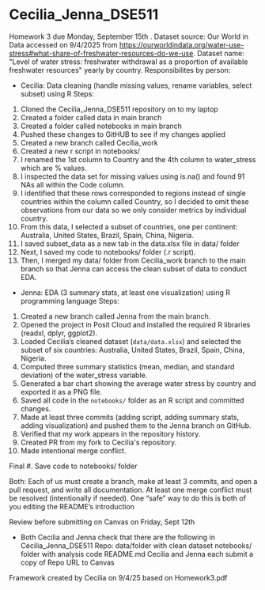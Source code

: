 # Cecilia_Jenna_DSE511
Homework 3 due Monday, September 15th .
Dataset source: Our World in Data accessed on 9/4/2025 from https://ourworldindata.org/water-use-stress#what-share-of-freshwater-resources-do-we-use.
Dataset name: "Level of water stress: freshwater withdrawal as a proportion of available freshwater resources" yearly by country.
Responsibilites by person:
- Cecilia: Data cleaning (handle missing values, rename variables, select subset) using R
Steps:
1. Cloned the Cecilia_Jenna_DSE511 repository on to my laptop
2. Created a folder called data in main branch
3. Created a folder called notebooks in main branch
4. Pushed these changes to GitHUB to see if my changes applied
5. Created a new branch called Cecilia_work
6. Created a new r script in notebooks/
7. I renamed the 1st column to Country and the 4th column to water_stress which are % values.
8. I inspected the data set for missing values using is.na() and found 91 NAs all within the Code column.
9. I identified that these rows corresponded to regions instead of single countries within the column called Country, so I decided to omit these observations from our data so we only consider metrics by individual country.
10. From this data, I selected a subset of countries, one per continent: Australia, United States, Brazil, Spain, China, Nigeria.
11. I saved subset_data as a new tab in the data.xlsx file in data/ folder
12. Next, I saved my code to notebooks/ folder (.r script).
13. Then, I merged my data/ folder from Cecilia_work branch to the main branch so that Jenna can access the clean subset of data to conduct EDA.

- Jenna: EDA (3 summary stats, at least one visualization) using R programming language
Steps:  
1. Created a new branch called Jenna from the main branch.  
2. Opened the project in Posit Cloud and installed the required R libraries (readxl, dplyr, ggplot2).  
3. Loaded Cecilia’s cleaned dataset (`data/data.xlsx`) and selected the subset of six countries: Australia, United States, Brazil, Spain, China, Nigeria.  
4. Computed three summary statistics (mean, median, and standard deviation) of the water_stress variable.  
5. Generated a bar chart showing the average water stress by country and exported it as a PNG file.  
6. Saved all code in the `notebooks/` folder as an R script and committed changes.  
7. Made at least three commits (adding script, adding summary stats, adding visualization) and pushed them to the Jenna branch on GitHub.  
8. Verified that my work appears in the repository history.
9. Created PR from my fork to Cecilia's repository.
10. Made intentional merge conflict.

Final #. Save code to notebooks/ folder

Both: Each of us must create a branch, make at least 3 commits, and open a pull request, and write all documentation. At least one merge conflict must be resolved (intentionally if needed). One “safe” way to do this is both of you editing the README’s introduction

Review before submitting on Canvas on Friday, Sept 12th
- Both Cecilia and Jenna check that there are the following in Cecilia_Jenna_DSE511 Repo:
data/folder with clean dataset
notebooks/ folder with analysis code
README.md
Cecilia and Jenna each submit a copy of Repo URL to Canvas

Framework created by Cecilia on 9/4/25 based on Homework3.pdf
